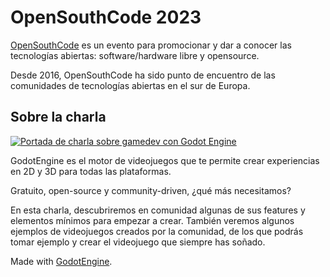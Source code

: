 # OpenSouthCode 2023

[OpenSouthCode](https://www.opensouthcode.org/conferences/opensouthcode2023) es un evento para promocionar y dar a conocer las tecnologías abiertas: software/hardware libre y opensource.

Desde 2016, OpenSouthCode ha sido punto de encuentro de las comunidades de tecnologías abiertas en el sur de Europa.

## Sobre la charla

[![Portada de charla sobre gamedev con Godot Engine](https://pbs.twimg.com/media/FwtztgmXwAA7KqP?format=jpg&name=large)](https://www.opensouthcode.org/conferences/opensouthcode2023/program/proposals/552)

GodotEngine es el motor de videojuegos que te permite crear experiencias en 2D y 3D para todas las plataformas.

Gratuito, open-source y community-driven, ¿qué más necesitamos?

En esta charla, descubriremos en comunidad algunas de sus features y elementos mínimos para empezar a crear. También veremos algunos ejemplos de videojuegos creados por la comunidad, de los que podrás tomar ejemplo y crear el videojuego que siempre has soñado.

Made with [GodotEngine](https://godotengine.org/).